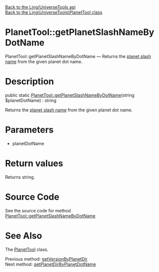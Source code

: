 [Back to the Ling/UniverseTools api](https://github.com/lingtalfi/UniverseTools/blob/master/doc/api/Ling/UniverseTools.md)<br>
[Back to the Ling\UniverseTools\PlanetTool class](https://github.com/lingtalfi/UniverseTools/blob/master/doc/api/Ling/UniverseTools/PlanetTool.md)


PlanetTool::getPlanetSlashNameByDotName
================



PlanetTool::getPlanetSlashNameByDotName — Returns the [planet slash name](https://github.com/karayabin/universe-snapshot#the-planet-slash-name) from the given planet dot name.




Description
================


public static [PlanetTool::getPlanetSlashNameByDotName](https://github.com/lingtalfi/UniverseTools/blob/master/doc/api/Ling/UniverseTools/PlanetTool/getPlanetSlashNameByDotName.md)(string $planetDotName) : string




Returns the [planet slash name](https://github.com/karayabin/universe-snapshot#the-planet-slash-name) from the given planet dot name.




Parameters
================


- planetDotName

    


Return values
================

Returns string.








Source Code
===========
See the source code for method [PlanetTool::getPlanetSlashNameByDotName](https://github.com/lingtalfi/UniverseTools/blob/master/PlanetTool.php#L49-L52)


See Also
================

The [PlanetTool](https://github.com/lingtalfi/UniverseTools/blob/master/doc/api/Ling/UniverseTools/PlanetTool.md) class.

Previous method: [getVersionByPlanetDir](https://github.com/lingtalfi/UniverseTools/blob/master/doc/api/Ling/UniverseTools/PlanetTool/getVersionByPlanetDir.md)<br>Next method: [getPlanetDirByPlanetDotName](https://github.com/lingtalfi/UniverseTools/blob/master/doc/api/Ling/UniverseTools/PlanetTool/getPlanetDirByPlanetDotName.md)<br>

